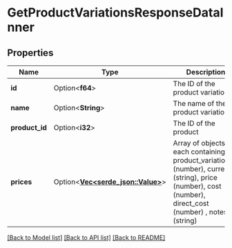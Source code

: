 # GetProductVariationsResponseDataInner

## Properties

Name | Type | Description | Notes
------------ | ------------- | ------------- | -------------
**id** | Option<**f64**> | The ID of the product variation | [optional]
**name** | Option<**String**> | The name of the product variation | [optional]
**product_id** | Option<**i32**> | The ID of the product | [optional]
**prices** | Option<[**Vec<serde_json::Value>**](serde_json::Value.md)> | Array of objects, each containing: product_variation_id (number), currency (string), price (number), cost (number), direct_cost (number) , notes (string) | [optional]

[[Back to Model list]](../README.md#documentation-for-models) [[Back to API list]](../README.md#documentation-for-api-endpoints) [[Back to README]](../README.md)



